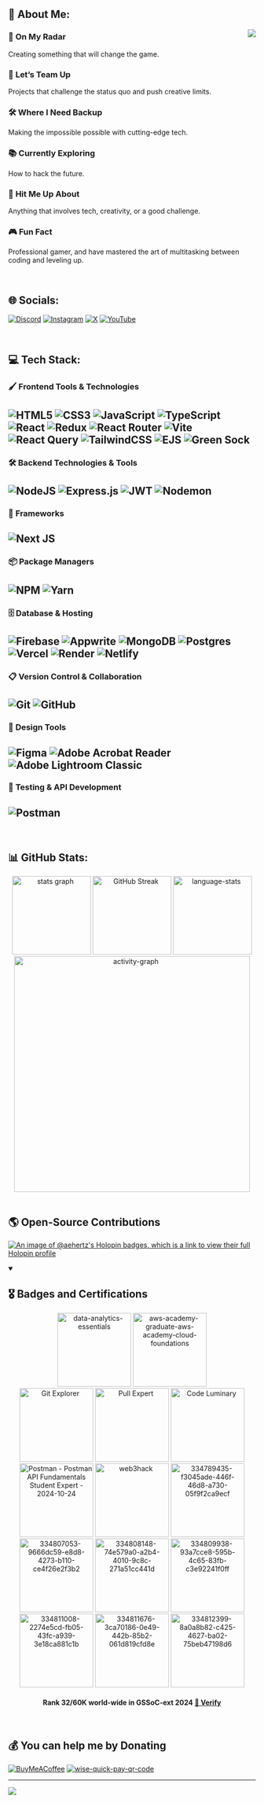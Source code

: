 ## 💫 About Me:
 <img align="right" src="https://github.com/user-attachments/assets/771ef9ae-9113-45db-93f9-20d7a8befd00">

### 🚀 **On My Radar**  
Creating something that will change the game.

### 🤝 **Let’s Team Up**  
Projects that challenge the status quo and push creative limits.

### 🛠️ **Where I Need Backup**  
Making the impossible possible with cutting-edge tech.

### 📚 **Currently Exploring**  
How to hack the future.

### 💬 **Hit Me Up About**  
Anything that involves tech, creativity, or a good challenge.

### 🎮 **Fun Fact**  
Professional gamer, and have mastered the art of multitasking between coding and leveling up.

<br>

## 🌐 Socials:

<p align="start">
  <a href="https://discord.gg/JTF7tMD"><img src="https://img.shields.io/badge/Discord-%235865F2.svg?style=for-the-badge&logo=discord&logoColor=white" alt="Discord"/></a>
  <a href="https://instagram.com/playinhertz"><img src="https://img.shields.io/badge/Instagram-%23E4405F.svg?style=for-the-badge&logo=Instagram&logoColor=white" alt="Instagram"/></a>
  <a href="https://x.com/Abhi_Hertz"><img src="https://img.shields.io/badge/X-%23000000.svg?style=for-the-badge&logo=X&logoColor=white" alt="X"/></a>
  <a href="https://youtube.com/@@playinhertz"><img src="https://img.shields.io/badge/YouTube-%23FF0000.svg?style=for-the-badge&logo=YouTube&logoColor=white" alt="YouTube"/></a>
</p>

<br>


## 💻 Tech Stack:


### 🖌️ **Frontend Tools & Technologies**
![HTML5](https://img.shields.io/badge/html5-%23E34F26.svg?style=for-the-badge&logo=html5&logoColor=white)
![CSS3](https://img.shields.io/badge/css3-%231572B6.svg?style=for-the-badge&logo=css3&logoColor=white)
![JavaScript](https://img.shields.io/badge/javascript-%23323330.svg?style=for-the-badge&logo=javascript&logoColor=%23F7DF1E)
![TypeScript](https://img.shields.io/badge/typescript-%23007ACC.svg?style=for-the-badge&logo=typescript&logoColor=white)
![React](https://img.shields.io/badge/react-%2320232a.svg?style=for-the-badge&logo=react&logoColor=%2361DAFB)
![Redux](https://img.shields.io/badge/redux-%23593d88.svg?style=for-the-badge&logo=redux&logoColor=white)
![React Router](https://img.shields.io/badge/React_Router-CA4245?style=for-the-badge&logo=react-router&logoColor=white)
![Vite](https://img.shields.io/badge/vite-%23646CFF.svg?style=for-the-badge&logo=vite&logoColor=white)
![React Query](https://img.shields.io/badge/-React%20Query-FF4154?style=for-the-badge&logo=react%20query&logoColor=white)
![TailwindCSS](https://img.shields.io/badge/tailwindcss-%2338B2AC.svg?style=for-the-badge&logo=tailwind-css&logoColor=white)
![EJS](https://img.shields.io/badge/ejs-%23B4CA65.svg?style=for-the-badge&logo=ejs&logoColor=black)
![Green Sock](https://img.shields.io/badge/green%20sock-88CE02?style=for-the-badge&logo=greensock&logoColor=white)
----

### 🛠️ **Backend Technologies & Tools**
![NodeJS](https://img.shields.io/badge/node.js-6DA55F?style=for-the-badge&logo=node.js&logoColor=white)
![Express.js](https://img.shields.io/badge/express.js-%23404d59.svg?style=for-the-badge&logo=express&logoColor=%2361DAFB)
![JWT](https://img.shields.io/badge/JWT-black?style=for-the-badge&logo=JSON%20web%20tokens)
![Nodemon](https://img.shields.io/badge/NODEMON-%23323330.svg?style=for-the-badge&logo=nodemon&logoColor=%BBDEAD)
----

### 🚀 **Frameworks**
![Next JS](https://img.shields.io/badge/Next-black?style=for-the-badge&logo=next.js&logoColor=white)
----

### 📦 **Package Managers**
![NPM](https://img.shields.io/badge/NPM-%23CB3837.svg?style=for-the-badge&logo=npm&logoColor=white)
![Yarn](https://img.shields.io/badge/yarn-%232C8EBB.svg?style=for-the-badge&logo=yarn&logoColor=white)
----

### 🗄️ **Database & Hosting**
![Firebase](https://img.shields.io/badge/firebase-%23039BE5.svg?style=for-the-badge&logo=firebase)
![Appwrite](https://img.shields.io/badge/Appwrite-%23FD366E.svg?style=for-the-badge&logo=appwrite&logoColor=white)
![MongoDB](https://img.shields.io/badge/MongoDB-%234ea94b.svg?style=for-the-badge&logo=mongodb&logoColor=white)
![Postgres](https://img.shields.io/badge/postgres-%23316192.svg?style=for-the-badge&logo=postgresql&logoColor=white)
![Vercel](https://img.shields.io/badge/vercel-%23000000.svg?style=for-the-badge&logo=vercel&logoColor=white)
![Render](https://img.shields.io/badge/Render-%46E3B7.svg?style=for-the-badge&logo=render&logoColor=white)
![Netlify](https://img.shields.io/badge/netlify-%23000000.svg?style=for-the-badge&logo=netlify&logoColor=#00C7B7)
----

### 📋 **Version Control & Collaboration**
![Git](https://img.shields.io/badge/git-%23F05033.svg?style=for-the-badge&logo=git&logoColor=white)
![GitHub](https://img.shields.io/badge/github-%23121011.svg?style=for-the-badge&logo=github&logoColor=white)
----

### 🧰 **Design Tools**
![Figma](https://img.shields.io/badge/figma-%23F24E1E.svg?style=for-the-badge&logo=figma&logoColor=white)
![Adobe Acrobat Reader](https://img.shields.io/badge/Adobe%20Acrobat%20Reader-EC1C24.svg?style=for-the-badge&logo=Adobe%20Acrobat%20Reader&logoColor=white)
![Adobe Lightroom Classic](https://img.shields.io/badge/Adobe%20Lightroom%20Classic-31A8FF.svg?style=for-the-badge&logo=Adobe%20Lightroom%20Classic&logoColor=white)
----

### 🧪 **Testing & API Development**
![Postman](https://img.shields.io/badge/Postman-FF6C37?style=for-the-badge&logo=postman&logoColor=white)
----

<br>

## 📊 GitHub Stats:

<div align="center">
  <img src="https://github-readme-stats.vercel.app/api?username=AE-Hertz&hide_title=true&hide_rank=true&show_icons=true&include_all_commits=true&count_private=true&disable_animations=false&theme=vision-friendly-dark&locale=en&hide_border=true" height="160" alt="stats graph" />
  <img src="http://github-readme-streak-stats.herokuapp.com?user=AE-Hertz&theme=vision-friendly-dark&hide_border=true" height="160" alt="GitHub Streak" />
  <img src="https://github-readme-stats.vercel.app/api/top-langs/?username=AE-Hertz&theme=vision-friendly-dark&hide_border=true&include_all_commits=false&count_private=false&layout=compact" height="160" alt="language-stats" />
  <img src="https://github-readme-activity-graph.vercel.app/graph?username=AE-Hertz&radius=16&theme=high-contrast&area=true&hide_border=true&hide_title=true" height="480" alt="activity-graph" />
</div>
<br>

## 🌎 Open-Source Contributions
[![An image of @aehertz's Holopin badges, which is a link to view their full Holopin profile](https://holopin.me/aehertz)](https://holopin.io/@aehertz)

<details open>
  <summary><h2>🎖️ Badges and Certifications</h2></summary>
  <div align="center">

   <img src="https://github.com/user-attachments/assets/6bf1e6e5-1658-4567-b18e-cc49e71b8684" alt="data-analytics-essentials" style="height: 150px; width: auto;">
    <img src="https://github.com/user-attachments/assets/e6c072b5-8f72-48b4-b3cd-bd16936d3170" alt="aws-academy-graduate-aws-academy-cloud-foundations" style="height: 150px; width: auto;">
    <br>
    <img src="https://github.com/user-attachments/assets/f37313a5-e52e-4d4b-9580-a2a05741e17f" alt="Git Explorer" style="height: 150px; width: auto;">
    <img src="https://github.com/user-attachments/assets/63f71f16-ff2b-43f8-b08a-e73f6a1bb25f" alt="Pull Expert" style="height: 150px; width: auto;">
    <img src="https://github.com/user-attachments/assets/0af3fc66-cea3-464d-85ce-41b159729bf9" alt="Code Luminary" style="height: 150px; width: auto;">
    <br>
    <img src="https://github.com/user-attachments/assets/3c369dd2-a9c1-45b1-99cd-feee426954ff" alt="Postman - Postman API Fundamentals Student Expert - 2024-10-24" style="height: 150px; width: auto;">
    <img src="https://github.com/user-attachments/assets/bce108b5-b811-4552-bbb4-a198885fa8a2" alt="web3hack" style="height: 150px; width: auto;">
    <img src="https://github.com/user-attachments/assets/826200c1-4d7b-4a3a-9cc0-da4b87b73200" alt="334789435-f3045ade-446f-46d8-a730-05f9f2ca9ecf" style="height: 150px; width: auto;">
    <img src="https://github.com/user-attachments/assets/1dd30ba4-8035-4620-9f7f-29c28fd35fff" alt="334807053-9666dc59-e8d8-4273-b110-ce4f26e2f3b2" style="height: 150px; width: auto;">
    <img src="https://github.com/user-attachments/assets/1038628b-5812-4893-a545-f648c7e58772" alt="334808148-74e579a0-a2b4-4010-9c8c-271a51cc441d" style="height: 150px; width: auto;">
    <img src="https://github.com/user-attachments/assets/399687b6-70d4-40f0-9cbc-4f788aff9e59" alt="334809938-93a7cce8-595b-4c65-83fb-c3e92241f0ff" style="height: 150px; width: auto;">
    <img src="https://github.com/user-attachments/assets/6d942453-3e52-4fae-bd1c-c76e596267e0" alt="334811008-2274e5cd-fb05-43fc-a939-3e18ca881c1b" style="height: 150px; width: auto;">
    <img src="https://github.com/user-attachments/assets/af88661c-f148-4456-bf43-4cb46b7914ca" alt="334811676-3ca70186-0e49-442b-85b2-061d819cfd8e" style="height: 150px; width: auto;">
    <img src="https://github.com/user-attachments/assets/b164a1a8-0042-436c-a907-0fd41c099acd" alt="334812399-8a0a8b82-c425-4627-ba02-75beb47198d6" style="height: 150px; width: auto;">
  </div>

<h4 align="center">
Rank 32/60K world-wide in GSSoC-ext 2024 <a href="https://gssoc.girlscript.tech/leaderboard" target="_blank">🔗 Verify</a>
</h4>

</details>

<br>

## 💰 You can help me by Donating
[![BuyMeACoffee](https://img.shields.io/badge/Buy%20Me%20a%20Coffee-ffdd00?style=for-the-badge&logo=buy-me-a-coffee&logoColor=black)](https://buymeacoffee.com/playinhertz)
[![wise-quick-pay-qr-code](https://img.shields.io/badge/Wise-394e79?style=for-the-badge&logo=wise&logoColor=00B9FF)](https://github.com/user-attachments/assets/41329df6-d0b1-4084-9c94-99d45e77edc5)

---


[![](https://visitcount.itsvg.in/api?id=AE-Hertz&icon=10&color=13)](https://visitcount.itsvg.in)









